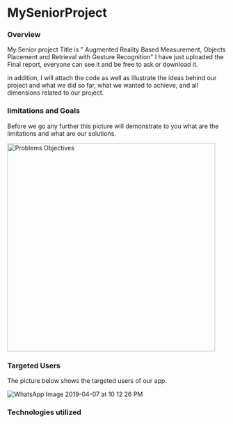 # MySeniorProject







### Overview

My Senior project Title is " Augmented Reality Based Measurement, Objects Placement and Retrieval with Gesture Recognition"
I have just uploaded the Final report, everyone can see it and be free to ask or download it.

in addition, I will attach the code as well as illustrate the ideas behind our project and what we did so far, what we wanted to achieve, and all dimensions related to our project.




### limitations and Goals 

Before we go any further this picture will demonstrate to you what are the limitations and what are our solutions.


<img width="478" alt="Problems   Objectives" src="https://user-images.githubusercontent.com/53584591/63643371-90231f80-c6d7-11e9-8b49-55b3d9ff695d.png">







### Targeted Users 

The picture below shows the targeted users of our app.



![WhatsApp Image 2019-04-07 at 10 12 26 PM](https://user-images.githubusercontent.com/53584591/63643437-c614d380-c6d8-11e9-923a-e41e1dc7e0f3.jpeg)



### Technologies utilized 




